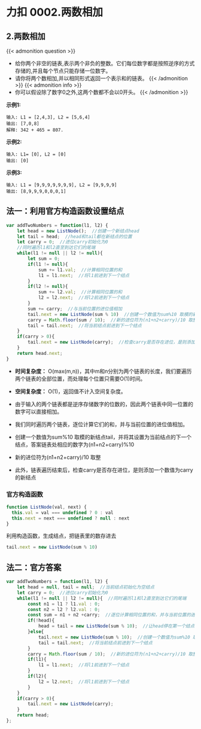 # 力扣 0002.两数相加


## 2.两数相加
{{< admonition question >}}
- 给你两个非空的链表,表示两个非负的整数。它们每位数字都是按照逆序的方式存储的,并且每个节点只能存储一位数字。
- 请你将两个数相加,并以相同形式返回一个表示和的链表。
{{< /admonition >}}
{{< admonition info >}}
- 你可以假设除了数字0之外,这两个数都不会以0开头。
{{< /admonition >}}

**示例1:**

```
输入: L1 = [2,4,3], L2 = [5,6,4]
输出: [7,0,8]
解释: 342 + 465 = 807.
```

**示例2:**

```
输入: L1= [0], L2 = [0]
输出: [0]
```

**示例3:**

```
输入: L1 = [9,9,9,9,9,9,9], L2 = [9,9,9,9]
输出: [8,9,9,9,0,0,0,1]
```

## 法一：利用官方构造函数设置结点


```javascript
var addTwoNumbers = function(l1, l2) {
    let head = new ListNode();  //创建一个新结点head
    let tail = head;  //head和tail都在新结点的位置
    let carry = 0;  //进位carry初始化为0
    //同时遍历l1和l2直至到达它们的尾端 
    while(l1 != null || l2 != null){  
        let sum = 0;
        if(l1 != null){  
            sum += l1.val;  //计算相同位置的和
            l1 = l1.next;  //将l1前进到下一个结点
        }
        if(l2 != null){  
            sum += l2.val;  //计算相同位置的和
            l2 = l2.next;  //将l2前进到下一个结点
        }
        sum += carry;  //与当前位置的进位值相加
        tail.next = new ListNode(sum % 10)  //创建一个数值为sum%10 取模的新结点，并将其设置为当前结点的下一个结点，答案链表处相应的数字为(n1+n2+carry)%10
        carry = Math.floor(sum / 10);  //新的进位符为(n1+n2+carry)/10 取整  
        tail = tail.next;  //将当前结点前进到下一个结点
    }
    if(carry > 0){
        tail.next = new ListNode(carry);  //检查carry是否存在进位，是则添加一个数值为carry的新结点
    }
    return head.next;
}
```
- **时间复杂度：** O(max(m,n))，其中m和n分别为两个链表的长度，我们要遍历两个链表的全部位置，而处理每个位置只需要O(1)时间。

- **空间复杂度：** O(1)，返回值不计入空间复杂度。

- 由于输入的两个链表都是逆序存储数字的位数的，因此两个链表中同一位置的数字可以直接相加。

- 我们同时遍历两个链表，逐位计算它们的和，并与当前位置的进位值相加。

- 创建一个数值为sum%10 取模的新结点tail，并将其设置为当前结点的下一个结点，答案链表处相应的数字为(n1+n2+carry)%10

- 新的进位符为(n1+n2+carry)/10 取整  

- 此外，链表遍历结束后，检查carry是否存在进位，是则添加一个数值为carry的新结点

### 官方构造函数

```javascript
function ListNode(val, next) {
  this.val = val === undefined ? 0 : val
  this.next = next === undefined ? null : next
}
```

利用构造函数，生成结点，把链表里的数存进去

```javascript
tail.next = new ListNode(sum % 10)
```

## 法二：官方答案

```javascript
var addTwoNumbers = function(l1, l2) {
    let head = null, tail = null;  //当前结点初始化为空结点
    let carry = 0;  //进位carry初始化为0
    while(l1 != null || l2 != null){  //同时遍历l1和l2直至到达它们的尾端
        const n1 = l1 ? l1.val : 0;
        const n2 = l2 ? l2.val : 0;
        const sum = n1 + n2 +carry;  //逐位计算相同位置的和，并与当前位置的进位值相加
        if(!head){
            head = tail = new ListNode(sum % 10);  //让head停在第一个结点的位置，tail同下
        }else{
            tail.next = new ListNode(sum % 10);  //创建一个数值为sum%10 取模的新结点，答案链表处相应的数字为(n1+n2+carry)%10
            tail = tail.next;  //将当前结点前进到下一个结点
        }
        carry = Math.floor(sum / 10);  //新的进位符为(n1+n2+carry)/10 取整
        if(l1){
            l1 = l1.next;  //将l1前进到下一个结点
        }
        if(l2){
            l2 = l2.next;  //将l1前进到下一个结点
        }
    }
    if(carry > 0){
        tail.next = new ListNode(carry);
    }
    return head;
};
```
